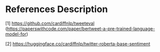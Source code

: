 # References Description

[1] https://github.com/cardiffnlp/tweeteval (https://paperswithcode.com/paper/bertweet-a-pre-trained-language-model-for)

[2] https://huggingface.co/cardiffnlp/twitter-roberta-base-sentiment 
